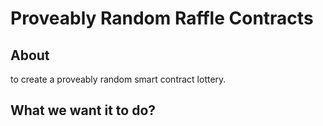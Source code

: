 # Proveably Random Raffle Contracts

## About

to create a proveably random smart contract lottery.

## What we want it to do?


